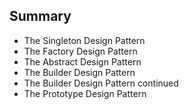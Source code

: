## Summary

*  The Singleton Design Pattern
*  The Factory Design Pattern
*  The Abstract Design Pattern
*  The Builder Design Pattern
*  The Builder Design Pattern continued
*  The Prototype Design Pattern